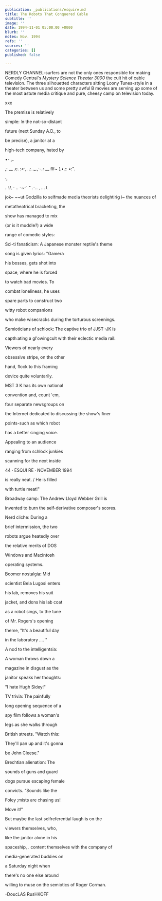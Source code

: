```yaml
---
publication: _publications/esquire.md
title: The Robots That Conquered Cable
subtitle: ''
image: ''
date: 1994-11-01 05:00:00 +0000
blurb: ''
notes: Nov. 1994
refs: ''
sources: ''
categories: []
published: false

---
```

NERDLY CHANNEL-surfers are not the only ones responsible for making Comedy Central's _Mystery Science Theater 3000_ the cult hit of cable television. The three silhouetted characters sitting Loony Tunes-style in a theater between us and some pretty awful B movies are serving up some of the most astute media critique and pure, cheesy camp on television today.

xxx

The premise is relatively

simple: In the not-so-distant

future (next Sunday A.D., to

be precise), a janitor at a

high-tech company, hated by

•- ,..

,: __ .c. :<·,. .:.._.,·-.r __ flf\~ (.•.:: •:".

·,

. !.\\ - .. -\~-' " .-.. , ... t

jok\~ \~\~ut·Godzilla to selfmade media theorists delightirig i\~ the nuances of

metatheatrical bracketing, the

show has managed to mix

(or is it muddle?) a wide

range of comedic styles:

Sci-ti fanaticism: A Japanese monster reptile's theme

song is given lyrics: "Gamera

his bosses, gets shot into

space, where he is forced

to watch bad movies. To

combat loneliness, he uses

spare parts to construct two

witty robot companions

who make wisecracks during the torturous screenings.

Semioticians of schlock: The captive trio of JJST :JK is

capth:ating a gl'owingcult with their eclectic media rail.

Viewers of nearly every

obsessive stripe, on the other

hand, flock to this framing

device quite voluntarily.

MST 3 K has its own national

convention and, count 'em,

four separate newsgroups on

the Internet dedicated to discussing the show's finer

points-such as which robot

has a better singing voice.

Appealing to an audience

ranging from schlock junkies

scanning for the next inside

44 · ESQUI RE · NOVEMBER 1994

is really neat. / He is filled

with turtle meat!"

Broadway camp: The Andrew Lloyd Webber Grill is

invented to burn the self-derivative composer's scores.

Nerd cliche: During a

brief intermission, the two

robots argue heatedly over

the relative merits of DOS

Windows and Macintosh

operating systems.

Boomer nostalgia: Mid

scientist Bela Lugosi enters

his lab, removes his suit

jacket, and dons his lab coat

as a robot sings, to the tune

of Mr. Rogers's opening

theme, "It's a beautiful day

in the laboratory .... "

A nod to the intelligentsia:

A woman throws down a

magazine in disgust as the

janitor speaks her thoughts:

"I hate Hugh Sidey!"

TV trivia: The painfully

long opening sequence of a

spy film follows a woman's

legs as she walks through

British streets. "Watch this:

They'll pan up and it's gonna

be John Cleese."

Brechtian alienation: The

sounds of guns and guard

dogs pursue escaping female

convicts. "Sounds like the

Foley ;mists are chasing us!

Move it!"

But maybe the last selfreferential laugh is on the

viewers themselves, who,

like the janitor alone in his

spaceship, . content themselves with the company of

media-generated buddies on

a Saturday night when

there's no one else around

willing to muse on the semiotics of Roger Corman.

\-DoucLAS RusHKOFF